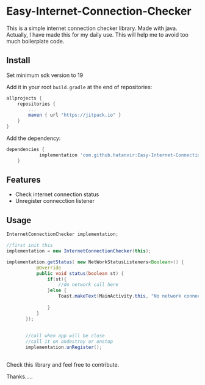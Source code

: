 # Easy-Internet-Connection-Checker

This is a simple internet connection checker library. Made with java. Actually, I have made this for my daily use. This will help me to avoid too much boilerplate code.

## Install

Set minimum sdk version to 19

Add it in your root `build.gradle` at the end of repositories:
```gradle
allprojects {
    repositories {
        ...
        maven { url "https://jitpack.io" }
    }
}
```
Add the dependency:
```gradle
dependencies {
	        implementation 'com.github.hatanvir:Easy-Internet-Connection-Checker:{latest version}'
	}
```

## Features
* Check internet connection status
* Unregister connecction listener

## Usage

 ```java
 InternetConnectionChecker implementation;
 
 //first init this
 implementation = new InternetConnectionChecker(this);
 
 implementation.getStatus( new NetWorkStatusListeners<Boolean>() {
            @Override
            public void status(boolean st) {
                if(st){
                    //do network call here
                }else {
                    Toast.makeText(MainActivity.this, "No network connection !", Toast.LENGTH_SHORT).show();
                
                }
            }
        });
        
        
        //call when app will be close
        //call it on ondestroy or onstop
        implementation.unRegister();
       
 ```
 
 Check this library and feel free to contribute.
 
 Thanks.....
 

